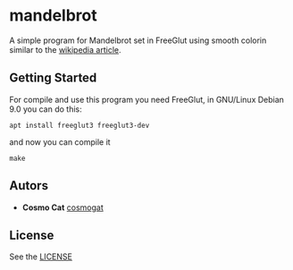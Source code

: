 # mandelbrot
A simple program for Mandelbrot set in FreeGlut using smooth colorin similar to the [wikipedia article](https://en.wikipedia.org/wiki/Mandelbrot_set#Continuous_(smooth)_coloring).
## Getting Started
For compile and use this program you need FreeGlut, in GNU/Linux Debian 9.0 you can do this:
```
apt install freeglut3 freeglut3-dev
```
and now you can compile it
```
make
```

## Autors
* **Cosmo Cat**  [cosmogat](https://github.com/cosmogat)
## License
See the [LICENSE](LICENSE)
